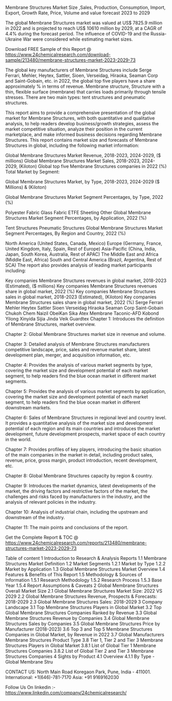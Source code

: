 Membrane Structures Market Size ,Sales, Production, Consumption, Import, Export, Growth Rate, Price, Volume and value forecast 2023 to 2029

The global Membrane Structures market was valued at US$ 7825.9 million in 2022 and is projected to reach US$ 10610 million by 2029, at a CAGR of 4.4% during the forecast period. The influence of COVID-19 and the Russia-Ukraine War were considered while estimating market sizes.

Download FREE Sample of this Report @ https://www.24chemicalresearch.com/download-sample/213480/membrane-structures-market-2023-2029-73

The global key manufacturers of Membrane Structures include Serge Ferrari, Mehler, Heytex, Sattler, Sioen, Verseidag, Hiraoka, Seaman Corp and Saint-Gobain, etc. in 2022, the global top five players have a share approximately % in terms of revenue. Membrane structure, Structure with a thin, flexible surface (membrane) that carries loads primarily through tensile stresses. There are two main types: tent structures and pneumatic structures.

This report aims to provide a comprehensive presentation of the global market for Membrane Structures, with both quantitative and qualitative analysis, to help readers develop business/growth strategies, assess the market competitive situation, analyze their position in the current marketplace, and make informed business decisions regarding Membrane Structures. This report contains market size and forecasts of Membrane Structures in global, including the following market information:

Global Membrane Structures Market Revenue, 2018-2023, 2024-2029, ($ millions)
Global Membrane Structures Market Sales, 2018-2023, 2024-2029, (Kiloton)
Global top five Membrane Structures companies in 2022 (%)
Total Market by Segment:

Global Membrane Structures Market, by Type, 2018-2023, 2024-2029 ($ Millions) & (Kiloton)

Global Membrane Structures Market Segment Percentages, by Type, 2022 (%)

Polyester Fabric
Glass Fabric
ETFE Sheeting
Other
Global Membrane Structures Market Segment Percentages, by Application, 2022 (%)

Tent Structures
Pneumatic Structures
Global Membrane Structures Market Segment Percentages, By Region and Country, 2022 (%)

North America (United States, Canada, Mexico)
Europe (Germany, France, United Kingdom, Italy, Spain, Rest of Europe)
Asia-Pacific (China, India, Japan, South Korea, Australia, Rest of APAC)
The Middle East and Africa (Middle East, Africa)
South and Central America (Brazil, Argentina, Rest of SCA)
The report also provides analysis of leading market participants including:

Key companies Membrane Structures revenues in global market, 2018-2023 (Estimated), ($ millions)
Key companies Membrane Structures revenues share in global market, 2022 (%)
Key companies Membrane Structures sales in global market, 2018-2023 (Estimated), (Kiloton)
Key companies Membrane Structures sales share in global market, 2022 (%)
Serge Ferrari
Mehler
Heytex
Sattler
Sioen
Verseidag
Hiraoka
Seaman Corp
Saint-Gobain
Chukoh Chem
Naizil
ObeiKan
Sika
Atex Membrane
Taconic-AFD
Kobond
Yilong
Xinyida
Sijia
Jinda
Veik
Guardtex
Chapter 1: Introduces the definition of Membrane Structures, market overview.

Chapter 2: Global Membrane Structures market size in revenue and volume.

Chapter 3: Detailed analysis of Membrane Structures manufacturers competitive landscape, price, sales and revenue market share, latest development plan, merger, and acquisition information, etc.

Chapter 4: Provides the analysis of various market segments by type, covering the market size and development potential of each market segment, to help readers find the blue ocean market in different market segments.

Chapter 5: Provides the analysis of various market segments by application, covering the market size and development potential of each market segment, to help readers find the blue ocean market in different downstream markets.

Chapter 6: Sales of Membrane Structures in regional level and country level. It provides a quantitative analysis of the market size and development potential of each region and its main countries and introduces the market development, future development prospects, market space of each country in the world.

Chapter 7: Provides profiles of key players, introducing the basic situation of the main companies in the market in detail, including product sales, revenue, price, gross margin, product introduction, recent development, etc.

Chapter 8: Global Membrane Structures capacity by region & country.

Chapter 9: Introduces the market dynamics, latest developments of the market, the driving factors and restrictive factors of the market, the challenges and risks faced by manufacturers in the industry, and the analysis of relevant policies in the industry.

Chapter 10: Analysis of industrial chain, including the upstream and downstream of the industry.

Chapter 11: The main points and conclusions of the report.

Get the Complete Report & TOC @ https://www.24chemicalresearch.com/reports/213480/membrane-structures-market-2023-2029-73

Table of content
1 Introduction to Research & Analysis Reports
1.1 Membrane Structures Market Definition
1.2 Market Segments
1.2.1 Market by Type
1.2.2 Market by Application
1.3 Global Membrane Structures Market Overview
1.4 Features & Benefits of This Report
1.5 Methodology & Sources of Information
1.5.1 Research Methodology
1.5.2 Research Process
1.5.3 Base Year
1.5.4 Report Assumptions & Caveats
2 Global Membrane Structures Overall Market Size
2.1 Global Membrane Structures Market Size: 2022 VS 2029
2.2 Global Membrane Structures Revenue, Prospects & Forecasts: 2018-2029
2.3 Global Membrane Structures Sales: 2018-2029
3 Company Landscape
3.1 Top Membrane Structures Players in Global Market
3.2 Top Global Membrane Structures Companies Ranked by Revenue
3.3 Global Membrane Structures Revenue by Companies
3.4 Global Membrane Structures Sales by Companies
3.5 Global Membrane Structures Price by Manufacturer (2018-2023)
3.6 Top 3 and Top 5 Membrane Structures Companies in Global Market, by Revenue in 2022
3.7 Global Manufacturers Membrane Structures Product Type
3.8 Tier 1, Tier 2 and Tier 3 Membrane Structures Players in Global Market
3.8.1 List of Global Tier 1 Membrane Structures Companies
3.8.2 List of Global Tier 2 and Tier 3 Membrane Structures Companies
4 Sights by Product
4.1 Overview
4.1.1 By Type - Global Membrane Stru

CONTACT US:
North Main Road Koregaon Park, Pune, India - 411001.
International: +1(646)-781-7170
Asia: +91 9169162030

Follow Us On linkedin :- https://www.linkedin.com/company/24chemicalresearch/

